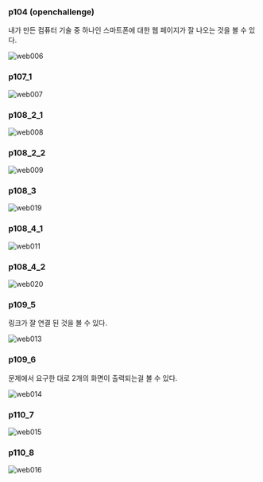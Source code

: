 ### p104 (openchallenge)

내가 만든 컴퓨터 기술 중 하나인 스마트폰에 대한 웹 페이지가 잘 나오는 것을 볼 수 있다.

![web006](https://github.com/tjrbwls/WebProgrammingReview/assets/118953733/1c85e757-6af8-454b-932f-3bcc2dcdc21b)

### p107_1

![web007](https://github.com/tjrbwls/WebProgrammingReview/assets/118953733/862f4469-d7ce-48a1-b5d9-5a7a35cd5eeb)

### p108_2_1

![web008](https://github.com/tjrbwls/WebProgrammingReview/assets/118953733/eac2388d-037c-4dcf-889d-60ca5a4b81fa)

### p108_2_2

![web009](https://github.com/tjrbwls/WebProgrammingReview/assets/118953733/a2cba4fc-1742-42ce-9d00-d9038ccb4659)

### p108_3

![web019](https://github.com/tjrbwls/WebProgrammingReview/assets/118953733/c74fe708-feff-4c4e-bc20-835f19a61807)

### p108_4_1

![web011](https://github.com/tjrbwls/WebProgrammingReview/assets/118953733/83f07d28-cba3-47ea-a2f1-cfe3c27aa6df)

### p108_4_2

![web020](https://github.com/tjrbwls/WebProgrammingReview/assets/118953733/4292999f-280b-4571-9a27-36e21c16f7cf)

### p109_5

링크가 잘 연결 된 것을 볼 수 있다.

![web013](https://github.com/tjrbwls/WebProgrammingReview/assets/118953733/d3923ef2-ff4d-4fab-8cf2-b2a44bbf1bbc)

### p109_6

문제에서 요구한 대로 2개의 화면이 출력되는걸 볼 수 있다.

![web014](https://github.com/tjrbwls/WebProgrammingReview/assets/118953733/2751b2a1-5c3b-4856-b7ee-518e8c7842a4)

### p110_7

![web015](https://github.com/tjrbwls/WebProgrammingReview/assets/118953733/5e8dbc7c-32f0-4567-863c-abf632fd2197)

### p110_8

![web016](https://github.com/tjrbwls/WebProgrammingReview/assets/118953733/5c5593a6-e16f-4b7f-ab56-426476b4ffa6)
